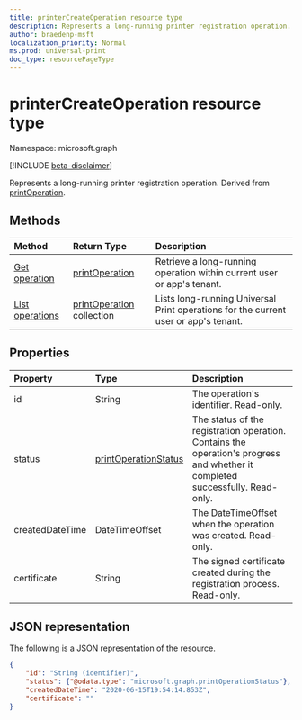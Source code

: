 ```yaml
---
title: printerCreateOperation resource type
description: Represents a long-running printer registration operation. Derived from printOperation.
author: braedenp-msft
localization_priority: Normal
ms.prod: universal-print
doc_type: resourcePageType
---
```


# printerCreateOperation resource type

Namespace: microsoft.graph

[!INCLUDE [beta-disclaimer](../../includes/beta-disclaimer.md)]

Represents a long-running printer registration operation. Derived from [printOperation](printoperation.md).

## Methods

| Method       | Return Type | Description |
|:-------------|:------------|:------------|
| [Get operation](../api/printoperaiton-get.md) | [printOperation](printoperation.md) | Retrieve a long-running operation within current user or app's tenant. |
| [List operations](../api/print-list-operations.md) | [printOperation](printoperation.md) collection | Lists long-running Universal Print operations for the current user or app's tenant. |

## Properties
| Property     | Type        | Description |
|:-------------|:------------|:------------|
|id|String|The operation's identifier. Read-only.|
|status|[printOperationStatus](printoperationstatus.md)|The status of the registration operation. Contains the operation's progress and whether it completed successfully. Read-only.|
|createdDateTime|DateTimeOffset|The DateTimeOffset when the operation was created. Read-only.|
|certificate|String|The signed certificate created during the registration process. Read-only.|

## JSON representation

The following is a JSON representation of the resource.

<!-- {
  "blockType": "resource",
  "optionalProperties": [

  ],
  "@odata.type": "microsoft.graph.printerCreateOperation",
  "keyProperty": "id",
  "baseType":"microsoft.graph.entity"
}-->

```json
{
    "id": "String (identifier)",
    "status": {"@odata.type": "microsoft.graph.printOperationStatus"},
    "createdDateTime": "2020-06-15T19:54:14.853Z",
    "certificate": ""
}

```

<!-- uuid: 8fcb5dbc-d5aa-4681-8e31-b001d5168d79
2015-10-25 14:57:30 UTC -->
<!-- {
  "type": "#page.annotation",
  "description": "printerCreateOperation resource",
  "keywords": "",
  "section": "documentation",
  "tocPath": ""
}-->